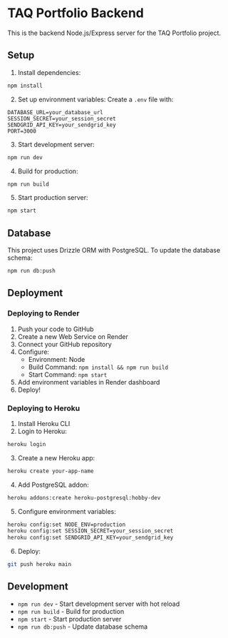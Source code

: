 # TAQ Portfolio Backend

This is the backend Node.js/Express server for the TAQ Portfolio project.

## Setup

1. Install dependencies:
```bash
npm install
```

2. Set up environment variables:
Create a `.env` file with:
```env
DATABASE_URL=your_database_url
SESSION_SECRET=your_session_secret
SENDGRID_API_KEY=your_sendgrid_key
PORT=3000
```

3. Start development server:
```bash
npm run dev
```

4. Build for production:
```bash
npm run build
```

5. Start production server:
```bash
npm start
```

## Database

This project uses Drizzle ORM with PostgreSQL. To update the database schema:

```bash
npm run db:push
```

## Deployment

### Deploying to Render

1. Push your code to GitHub
2. Create a new Web Service on Render
3. Connect your GitHub repository
4. Configure:
   - Environment: Node
   - Build Command: `npm install && npm run build`
   - Start Command: `npm start`
5. Add environment variables in Render dashboard
6. Deploy!

### Deploying to Heroku

1. Install Heroku CLI
2. Login to Heroku:
```bash
heroku login
```

3. Create a new Heroku app:
```bash
heroku create your-app-name
```

4. Add PostgreSQL addon:
```bash
heroku addons:create heroku-postgresql:hobby-dev
```

5. Configure environment variables:
```bash
heroku config:set NODE_ENV=production
heroku config:set SESSION_SECRET=your_session_secret
heroku config:set SENDGRID_API_KEY=your_sendgrid_key
```

6. Deploy:
```bash
git push heroku main
```

## Development

- `npm run dev` - Start development server with hot reload
- `npm run build` - Build for production
- `npm start` - Start production server
- `npm run db:push` - Update database schema 